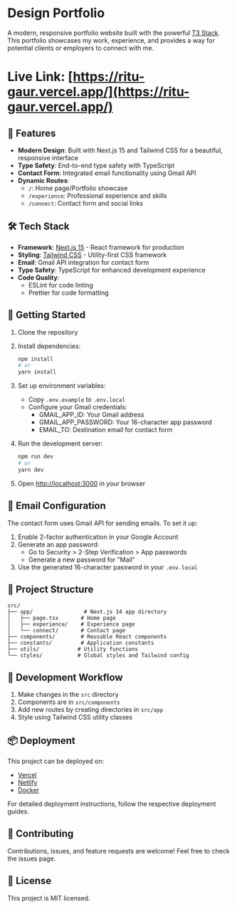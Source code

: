 # Design Portfolio

A modern, responsive portfolio website built with the powerful [T3 Stack](https://create.t3.gg/). This portfolio showcases my work, experience, and provides a way for potential clients or employers to connect with me.

# Live Link: [https://ritu-gaur.vercel.app/](https://ritu-gaur.vercel.app/)

## 🌟 Features

- **Modern Design**: Built with Next.js 15 and Tailwind CSS for a beautiful, responsive interface
- **Type Safety**: End-to-end type safety with TypeScript
- **Contact Form**: Integrated email functionality using Gmail API
- **Dynamic Routes**:
  - `/`: Home page/Portfolio showcase
  - `/experience`: Professional experience and skills
  - `/connect`: Contact form and social links

## 🛠️ Tech Stack

- **Framework**: [Next.js 15](https://nextjs.org) - React framework for production
- **Styling**: [Tailwind CSS](https://tailwindcss.com) - Utility-first CSS framework
- **Email**: Gmail API integration for contact form
- **Type Safety**: TypeScript for enhanced development experience
- **Code Quality**:
  - ESLint for code linting
  - Prettier for code formatting

## 🚀 Getting Started

1. Clone the repository
2. Install dependencies:
   ```bash
   npm install
   # or
   yarn install
   ```
3. Set up environment variables:
   - Copy `.env.example` to `.env.local`
   - Configure your Gmail credentials:
     - GMAIL_APP_ID: Your Gmail address
     - GMAIL_APP_PASSWORD: Your 16-character app password
     - EMAIL_TO: Destination email for contact form

4. Run the development server:
   ```bash
   npm run dev
   # or
   yarn dev
   ```

5. Open [http://localhost:3000](http://localhost:3000) in your browser

## 📧 Email Configuration

The contact form uses Gmail API for sending emails. To set it up:

1. Enable 2-factor authentication in your Google Account
2. Generate an app password:
   - Go to Security > 2-Step Verification > App passwords
   - Generate a new password for "Mail"
3. Use the generated 16-character password in your `.env.local`

## 📁 Project Structure

```
src/
├── app/                # Next.js 14 app directory
│   ├── page.tsx       # Home page
│   ├── experience/    # Experience page
│   └── connect/       # Contact page
├── components/        # Reusable React components
├── constants/         # Application constants
├── utils/            # Utility functions
└── styles/           # Global styles and Tailwind config
```

## 🔄 Development Workflow

1. Make changes in the `src` directory
2. Components are in `src/components`
3. Add new routes by creating directories in `src/app`
4. Style using Tailwind CSS utility classes

## 📦 Deployment

This project can be deployed on:
- [Vercel](https://create.t3.gg/en/deployment/vercel)
- [Netlify](https://create.t3.gg/en/deployment/netlify)
- [Docker](https://create.t3.gg/en/deployment/docker)

For detailed deployment instructions, follow the respective deployment guides.

## 🤝 Contributing

Contributions, issues, and feature requests are welcome! Feel free to check the issues page.

## 📝 License

This project is MIT licensed.
